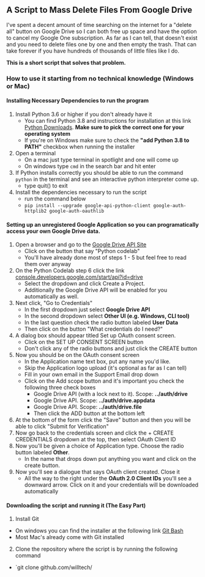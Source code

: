 ## A Script to Mass Delete Files From Google Drive

I've spent a decent amount of time searching on the internet for a "delete all" button on Google Drive so I can both free up space and have the option to cancel my Google One subscription. As far as I can tell, that doesn't exist and you need to delete files one by one and then empty the trash. That can take forever if you have hundreds of thousands of little files like I do.

**This is a short script that solves that problem.**

### How to use it starting from no technical knowledge (Windows or Mac)

#### Installing Necessary Dependencies to run the program

1. Install Python 3.6 or higher if you don't already have it
   - You can find Python 3.8 and instructions for installation at this link [Python Downloads](https://www.python.org/downloads/release/python-382/). **Make sure to pick the correct one for your operating system**
   - If you're on Windows make sure to check the **"add Python 3.8 to PATH"** checkbox when running the installer
2. Open a terminal
   - On a mac just type terminal in spotlight and one will come up
   - On windows type `cmd` in the search bar and hit enter
3. If Python installs correctly you should be able to run the command `python` in the terminal and see an interactive python interpreter come up.
   - type quit() to exit
4. Install the dependencies necessary to run the script
   - run the command below
   -  ```pip install --upgrade google-api-python-client google-auth-httplib2 google-auth-oauthlib```


#### Setting up an unregistered Google Application so you can programatically access your own Google Drive data.

1. Open a browser and go to the [Google Drive API Site](https://developers.google.com/drive/api/v3/quickstart/python)
   - Click on the button that say "Python codelab"
   - You'll have already done most of steps 1 - 5 but feel free to read them over anyway
2. On the Python Codelab step 6 click the link [console.developers.google.com/start/api?id=drive](console.developers.google.com/start/api?id=drive)
   - Select the dropdown and click Create a Project.
   - Additionally the Google Drive API will be enabled for you automatically as well.
3. Next click, "Go to Credentials"
   - In the first dropdown just select **Google Drive API**
   - In the second dropdown select **Other UI (e.g. Windows, CLI tool)**
   - In the last question check the radio button labeled **User Data** 
   - Then click on the button "What credentials do I need?"
4. A dialog box should appear titled Set up OAuth consent screen.
   - Click on the SET UP CONSENT SCREEN button
   - Don't click any of the radio buttons and just click the CREATE button
5. Now you should be on the OAuth consent screen
   - In the Application name text box, put any name you'd like.
   - Skip the Application logo upload (it's optional as far as I can tell)
   - Fill in your own email in the Support Email drop down
   - Click on the Add scope button and it's important you check the following three check boxes
     - Google Drive API (with a lock next to it). Scope: **../auth/drive**
     - Google Drive API. Scope: **../auth/drive.appdata**
     - Google Drive API. Scope: **../auth/drive.file**
     - Then click the ADD button at the bottom left
6.  At the bottom of the form click the "Save" button and then you will be able to click "Submit for Verification"
7.  Now go back to the credentials screen and click the + CREATE CREDENTIALS dropdown at the top, then select OAuth Client ID
8.  Now you'll be given a choice of Application type. Choose the radio button labeled **Other**. 
     - In the name that drops down put anything you want and click on the create button.
9. Now you'll see a dialogue that says OAuth client created. Close it
    - All the way to the right under the **OAuth 2.0 Client IDs** you'll see a downward arrow. Click on it and your credentials will be downloaded automatically

#### Downloading the script and running it (The Easy Part)

1. Install Git
  - On windows you can find the installer at the following link [Git Bash](https://git-scm.com/download/win)
  - Most Mac's already come with Git installed
2. Clone the repository where the script is by running the following command
  - `git clone github.com/willtech/